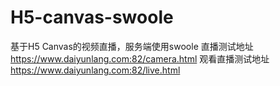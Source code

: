 # H5-canvas-swoole
基于H5 Canvas的视频直播，服务端使用swoole
直播测试地址 https://www.daiyunlang.com:82/camera.html
观看直播测试地址 https://www.daiyunlang.com:82/live.html
